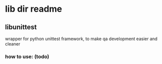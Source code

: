 # lib dir readme

## libunittest

wrapper for python unittest framework, to make qa development easier and cleaner

### how to use: (todo)
